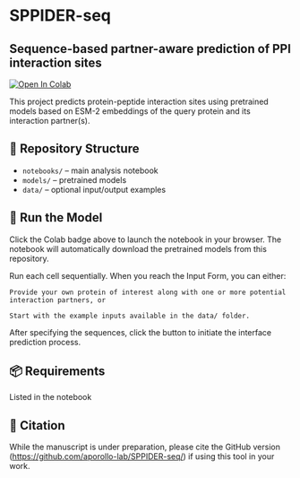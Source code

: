 # SPPIDER-seq
## Sequence-based partner-aware prediction of PPI interaction sites

[![Open In Colab](https://colab.research.google.com/assets/colab-badge.svg)](https://colab.research.google.com/github/aporollo-lab/SPPIDER-seq/blob/main/notebooks/sppider_seq.ipynb)

This project predicts protein-peptide interaction sites using pretrained models based on ESM-2 embeddings of the query protein and its interaction partner(s).

## 📂 Repository Structure

- `notebooks/` – main analysis notebook
- `models/` – pretrained models
- `data/` – optional input/output examples

## 🚀 Run the Model

Click the Colab badge above to launch the notebook in your browser. The notebook will automatically download the pretrained models from this repository.

Run each cell sequentially. When you reach the Input Form, you can either:

    Provide your own protein of interest along with one or more potential interaction partners, or

    Start with the example inputs available in the data/ folder.

After specifying the sequences, click the <Run PPI predictions> button to initiate the interface prediction process.

## 📦 Requirements

Listed in the notebook

## 📣 Citation

While the manuscript is under preparation, please cite the GitHub version (https://github.com/aporollo-lab/SPPIDER-seq/) if using this tool in your work.
